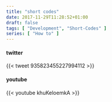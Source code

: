 ```yaml
---
title: "short codes"
date: 2017-11-29T11:28:52+01:00
draft: false
tags: [ "Development", "Short-Codes" ]
series: [ "How to" ]
---
```


#### twitter
{{< tweet 935823455227994112 >}}

#### youtube
{{< youtube khuKeloemkA >}}
